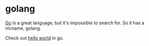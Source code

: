 # golang

[Go](https://go.dev/) is a great language, but it's impossible to search for. So it has a nicname, golang.

Check out [hello world](https://go.dev/play/p/c--W5wcBKVi) in go.
